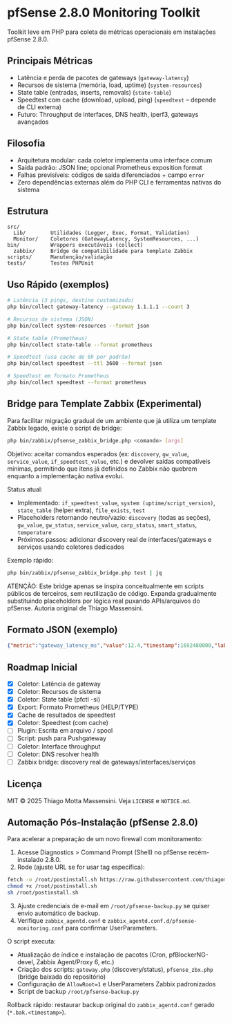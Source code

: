 # pfSense 2.8.0 Monitoring Toolkit

Toolkit leve em PHP para coleta de métricas operacionais em instalações pfSense 2.8.0.

## Principais Métricas
- Latência e perda de pacotes de gateways (`gateway-latency`)
- Recursos de sistema (memória, load, uptime) (`system-resources`)
- State table (entradas, inserts, removals) (`state-table`)
- Speedtest com cache (download, upload, ping) (`speedtest` – depende de CLI externa)
- Futuro: Throughput de interfaces, DNS health, iperf3, gateways avançados

## Filosofia
- Arquitetura modular: cada coletor implementa uma interface comum
- Saída padrão: JSON line; opcional Prometheus exposition format
- Falhas previsíveis: códigos de saída diferenciados + campo `error`
- Zero dependências externas além do PHP CLI e ferramentas nativas do sistema

## Estrutura
```
src/
  Lib/        Utilidades (Logger, Exec, Format, Validation)
  Monitor/    Coletores (GatewayLatency, SystemResources, ...)
bin/          Wrappers executáveis (collect)
  zabbix/     Bridge de compatibilidade para template Zabbix
scripts/      Manutenção/validação
tests/        Testes PHPUnit
```

## Uso Rápido (exemplos)
```bash
# Latência (3 pings, destino customizado)
php bin/collect gateway-latency --gateway 1.1.1.1 --count 3

# Recursos de sistema (JSON)
php bin/collect system-resources --format json

# State table (Prometheus)
php bin/collect state-table --format prometheus

# Speedtest (usa cache de 6h por padrão)
php bin/collect speedtest --ttl 3600 --format json

# Speedtest em formato Prometheus
php bin/collect speedtest --format prometheus
```

## Bridge para Template Zabbix (Experimental)
Para facilitar migração gradual de um ambiente que já utiliza um template Zabbix legado, existe o script de bridge:

```bash
php bin/zabbix/pfsense_zabbix_bridge.php <comando> [args]
```

Objetivo: aceitar comandos esperados (ex: `discovery`, `gw_value`, `service_value`, `if_speedtest_value`, etc.) e devolver saídas compatíveis mínimas, permitindo que itens já definidos no Zabbix não quebrem enquanto a implementação nativa evolui.

Status atual:
- Implementado: `if_speedtest_value`, `system (uptime/script_version)`, `state_table` (helper extra), `file_exists`, `test`
- Placeholders retornando neutro/vazio: `discovery` (todas as seções), `gw_value`, `gw_status`, `service_value`, `carp_status`, `smart_status`, `temperature`
- Próximos passos: adicionar discovery real de interfaces/gateways e serviços usando coletores dedicados

Exemplo rápido:
```bash
php bin/zabbix/pfsense_zabbix_bridge.php test | jq
```

ATENÇÃO: Este bridge apenas se inspira conceitualmente em scripts públicos de terceiros, sem reutilização de código. Expanda gradualmente substituindo placeholders por lógica real puxando APIs/arquivos do pfSense.  Autoria original de Thiago Massensini.

## Formato JSON (exemplo)
```json
{"metric":"gateway_latency_ms","value":12.4,"timestamp":1692480000,"labels":{"gateway":"WAN_DHCP"}}
```

## Roadmap Inicial
- [x] Coletor: Latência de gateway
- [x] Coletor: Recursos de sistema
- [x] Coletor: State table (pfctl -si)
- [x] Export: Formato Prometheus (HELP/TYPE)
- [x] Cache de resultados de speedtest
- [x] Coletor: Speedtest (com cache)
- [ ] Plugin: Escrita em arquivo / spool
- [ ] Script: push para Pushgateway
- [ ] Coletor: Interface throughput
- [ ] Coletor: DNS resolver health
- [ ] Zabbix bridge: discovery real de gateways/interfaces/serviços

## Licença
MIT © 2025 Thiago Motta Massensini. Veja `LICENSE` e `NOTICE.md`.

## Automação Pós-Instalação (pfSense 2.8.0)
Para acelerar a preparação de um novo firewall com monitoramento:

1. Acesse Diagnostics > Command Prompt (Shell) no pfSense recém-instalado 2.8.0.
2. Rode (ajuste URL se for usar tag específica):
```bash
fetch -o /root/postinstall.sh https://raw.githubusercontent.com/thiagomassensini/pfsense-monitoring-toolkit/main/scripts/postinstall_pfsense_2.8.0.sh
chmod +x /root/postinstall.sh
sh /root/postinstall.sh
```
3. Ajuste credenciais de e-mail em `/root/pfsense-backup.py` se quiser envio automático de backup.
4. Verifique `zabbix_agentd.conf` e `zabbix_agentd.conf.d/pfsense-monitoring.conf` para confirmar UserParameters.

O script executa:
- Atualização de índice e instalação de pacotes (Cron, pfBlockerNG-devel, Zabbix Agent/Proxy 6, etc.)
- Criação dos scripts: `gateway.php` (discovery/status), `pfsense_zbx.php` (bridge baixada do repositório)
- Configuração de `AllowRoot=1` e UserParameters Zabbix padronizados
- Script de backup `/root/pfsense-backup.py`

Rollback rápido: restaurar backup original do `zabbix_agentd.conf` gerado (`*.bak.<timestamp>`).
